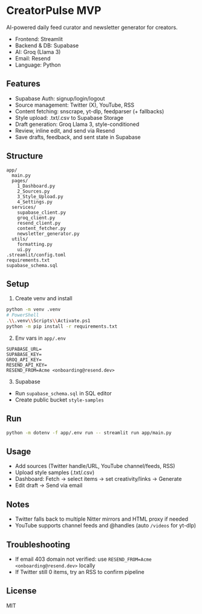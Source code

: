 # CreatorPulse MVP

AI-powered daily feed curator and newsletter generator for creators.

- Frontend: Streamlit
- Backend & DB: Supabase
- AI: Groq (Llama 3)
- Email: Resend
- Language: Python

## Features
- Supabase Auth: signup/login/logout
- Source management: Twitter (X), YouTube, RSS
- Content fetching: snscrape, yt-dlp, feedparser (+ fallbacks)
- Style upload: .txt/.csv to Supabase Storage
- Draft generation: Groq Llama 3, style-conditioned
- Review, inline edit, and send via Resend
- Save drafts, feedback, and sent state in Supabase

## Structure
```
app/
  main.py
  pages/
    1_Dashboard.py
    2_Sources.py
    3_Style_Upload.py
    4_Settings.py
  services/
    supabase_client.py
    groq_client.py
    resend_client.py
    content_fetcher.py
    newsletter_generator.py
  utils/
    formatting.py
    ui.py
.streamlit/config.toml
requirements.txt
supabase_schema.sql
```

## Setup
1) Create venv and install
```bash
python -m venv .venv
# PowerShell
.\\.venv\\Scripts\\Activate.ps1
python -m pip install -r requirements.txt
```
2) Env vars in `app/.env`
```
SUPABASE_URL=
SUPABASE_KEY=
GROQ_API_KEY=
RESEND_API_KEY=
RESEND_FROM=Acme <onboarding@resend.dev>
```
3) Supabase
- Run `supabase_schema.sql` in SQL editor
- Create public bucket `style-samples`

## Run
```bash
python -m dotenv -f app/.env run -- streamlit run app/main.py
```

## Usage
- Add sources (Twitter handle/URL, YouTube channel/feeds, RSS)
- Upload style samples (.txt/.csv)
- Dashboard: Fetch → select items → set creativity/links → Generate
- Edit draft → Send via email

## Notes
- Twitter falls back to multiple Nitter mirrors and HTML proxy if needed
- YouTube supports channel feeds and @handles (auto `/videos` for yt-dlp)

## Troubleshooting
- If email 403 domain not verified: use `RESEND_FROM=Acme <onboarding@resend.dev>` locally
- If Twitter still 0 items, try an RSS to confirm pipeline

## License
MIT
